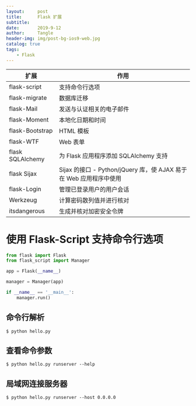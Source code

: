 ```yaml
---
layout:     post
title:      Flask 扩展
subtitle:   
date:       2019-9-12
author:     Tangle
header-img: img/post-bg-ios9-web.jpg
catalog: true
tags:
    - Flask
---
```


| 扩展             | 作用                                                         |
| ---------------- | ------------------------------------------------------------ |
| flask-script     | 支持命令行选项                                               |
| flask-migrate    | 数据库迁移                                                   |
| flask-Mail       | 发送与认证相关的电子邮件                                     |
| flask-Moment     | 本地化日期和时间                                             |
| flask-Bootstrap  | HTML 模板                                                    |
| flask-WTF        | Web 表单                                                     |
| flask SQLAlchemy | 为 Flask 应用程序添加 SQLAlchemy 支持                        |
| flask Sijax      | Sijax 的接口 - Python/jQuery 库，使 AJAX 易于在 Web 应用程序中使用 |
| flask-Login      | 管理已登录用户的用户会话                                     |
| Werkzeug         | 计算密码散列值并进行核对                                     |
| itsdangerous     | 生成并核对加密安全令牌                                       |

# 使用 Flask-Script 支持命令行选项

```python
from flask import Flask
from flask_script import Manager

app = Flask(__name__)

manager = Manager(app)

if __name__ == '__main__':
    manager.run()
```

## 命令行解析

```
$ python hello.py
```

## 查看命令参数

```
$ python hello.py runserver --help
```

## 局域网连接服务器

```
$ python hello.py runserver --host 0.0.0.0
```

